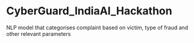 # CyberGuard_IndiaAI_Hackathon
NLP model that categorises complaint based on victim, type of fraud and other relevant parameters 
